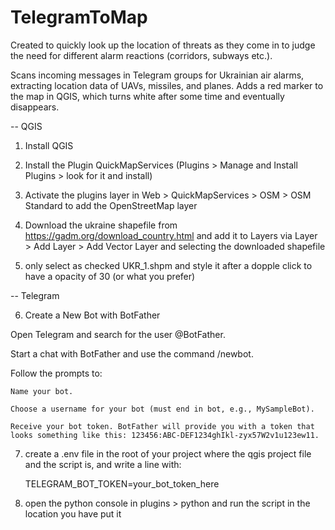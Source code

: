 # TelegramToMap

Created to quickly look up the location of threats as they come in to judge the need for different alarm reactions (corridors, subways etc.).

Scans incoming messages in Telegram groups for Ukrainian air alarms, extracting location data of UAVs, missiles, and planes. Adds a red marker to the map in QGIS, which turns white after some time and eventually disappears.

-- QGIS

1. Install QGIS

2. Install the Plugin QuickMapServices (Plugins > Manage and Install Plugins > look for it and install)

3. Activate the plugins layer in Web > QuickMapServices > OSM > OSM Standard to add the OpenStreetMap layer

4. Download the ukraine shapefile from https://gadm.org/download_country.html and add it to Layers via Layer > Add Layer > Add Vector Layer and selecting the downloaded shapefile

5. only select as checked UKR_1.shpm and style it after a dopple click to have a opacity of 30 (or what you prefer)

-- Telegram

6. Create a New Bot with BotFather
   
  Open Telegram and search for the user @BotFather.

  Start a chat with BotFather and use the command /newbot.

  Follow the prompts to:

    Name your bot.

    Choose a username for your bot (must end in bot, e.g., MySampleBot).

    Receive your bot token. BotFather will provide you with a token that looks something like this: 123456:ABC-DEF1234ghIkl-zyx57W2v1u123ew11.

7. create a .env file in the root of your project where the qgis project file and the script is, and write a line with:

   TELEGRAM_BOT_TOKEN=your_bot_token_here

8. open the python console in plugins > python and run the script in the location you have put it

